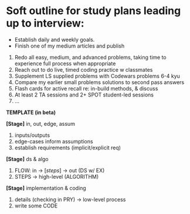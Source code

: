 # Soft outline for study plans leading up to interview:

- Establish daily and weekly goals.
- Finish one of my medium articles and publish

1. Redo all easy, medium, and advanced problems, taking time to experience  full process when appropriate
2. Reach out to do live, timed coding practice w classmates
3. Supplement LS supplied problems with Codewars problems 6-4 kyu
4. Compare my earlier small problems solutions to second pass answers
5. Flash cards for active recall re: in-build methods, & discuss 
6. At least 2 TA sessions and 2+ SPOT student-led sessions
7. ...


**TEMPLATE (in beta)**

**[Stage]** in, out, edge, assum
1. inputs/outputs
2. edge-cases inform assumptions
3. establish requirements (implicit/explicit req)

**[Stage]** ds & algo
1. FLOW: in -> [*steps*] -> out (DS w/ EX)
2. STEPS -> high-level (ALGORITHM)

**[Stage]** implementation & coding
1. details (checking in PRY) -> low-level process
2. write some CODE
